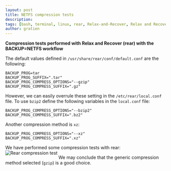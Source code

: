```yaml
---
layout: post
title: NETFS compression tests
description: 
tags: [bash, terminal, linux, rear, Relax-and-Recover, Relax and Recover, tutorial, it3 consultants]
author: gratien
---
```

<strong>Compression tests performed with Relax and Recover (rear) with the BACKUP=NETFS workflow</strong>

The default values defined in `/usr/share/rear/conf/default.conf` are the following:

    BACKUP_PROG=tar
    BACKUP_PROG_SUFFIX=".tar"
    BACKUP_PROG_COMPRESS_OPTIONS="--gzip"
    BACKUP_PROG_COMPRESS_SUFFIX=".gz"

However, we can easily overrule these setting in the `/etc/rear/local.conf` file. To use `bzip2` define the following variables in the `local.conf` file:

    BACKUP_PROG_COMPRESS_OPTIONS="--bzip2"
    BACKUP_PROG_COMPRESS_SUFFIX=".bz2"

Another compression method is `xz`:

    BACKUP_PROG_COMPRESS_OPTIONS="--xz"
    BACKUP_PROG_COMPRESS_SUFFIX=".xz"

We have performed some compression tests with rear:
<img src="{{ site.url }}/images/netfs-compression-comparison.png" border="0" align="left" alt="Rear compression test" />

We may conclude that the generic compression method selected (`gzip`) is a good choice.
